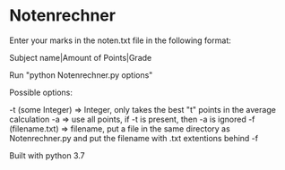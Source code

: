 # Notenrechner
Enter your marks in the noten.txt file in the following format:

Subject name|Amount of Points|Grade

Run "python Notenrechner.py options"

Possible options:

-t (some Integer)   => Integer, only takes the best "t" points in the average calculation
-a                  => use all points, if -t is present, then -a is ignored
-f (filename.txt)   => filename, put a file in the same directory as Notenrechner.py and put the filename with .txt extentions behind -f

Built with python 3.7
